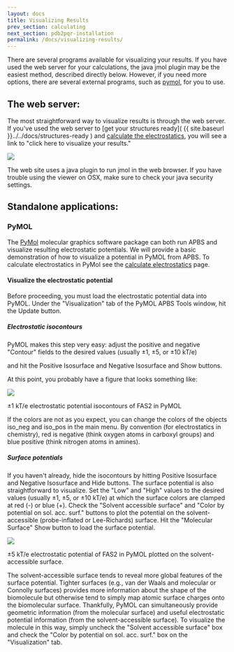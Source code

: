 ```yaml
---
layout: docs
title: Visualizing Results
prev_section: calculating
next_section: pdb2pqr-installation
permalink: /docs/visualizing-results/
---
```


There are several programs available for visualizing your results.  If
you have used the web server for your calculations, the java jmol plugin may
be the easiest method, described directly below.  However, if you need more options, there are
several external programs, such as [pymol](.#pymol), for you to use.


<!-- VMD -->


## The web server:

The most straightforward way to visualize results is through the web server.  If 
you've used the web server to [get your structures ready]( {{ site.baseurl }}../../docs/structures-ready )
and <a href="{{site.baseurl}}/docs/calculating/" >calculate the electrostatics</a>, you will 
see a link to "click here to visualize your results."

<p><img src="{{site.baseurl}}/img/web_jmol_screenshot.png" /></p>

The web site uses a java plugin to run jmol in the web browser.  If you have trouble 
using the viewer on OSX, make sure to check your java security settings.

## Standalone applications:

### PyMOL

The <a href="http://www.pymol.org" target="BLANK">PyMol</a> molecular graphics software package
can both run APBS and visualize resulting electrostatic potentials. We will provide a basic
demonstration of how to visualize a potential in PyMOL from APBS.  To
calculate electrostatics in PyMol see the <a href="{{site.baseurl}}/docs/calculating/" >calculate electrostatics</a> page.

#### Visualize the electrostatic potential

Before proceeding, you must load the
electrostatic potential data into PyMOL. Under the "Visualization" tab of
the PyMOL APBS Tools window, hit the Update button.

##### Electrostatic isocontours

PyMOL makes this step very easy: adjust the positive and negative
"Contour" fields to the desired values (usually ±1, ±5, or ±10 kT/e)
<!-- TODO: add this: [kT/e]( {{site.baseurl}}../../apbs-faq/#units-potential) -->
and hit the Positive Isosurface and
Negative Isosurface and Show buttons.

At this point, you probably have a figure that looks something like:

<p><img src="{{site.baseurl}}/img/fas2-iso-pymol.png" /></p>

±1 kT/e electrostatic potential isocontours of FAS2 in PyMOL

If the colors are not as you expect, you can change the colors of the
objects iso_neg and iso_pos in the main menu. By convention (for
electrostatics in chemistry), red is negative (think oxygen atoms in
carboxyl groups) and blue positive (think nitrogen atoms in amines).

##### Surface potentials

If you haven't already, hide the isocontours by hitting Positive
Isosurface and Negative Isosurface and Hide buttons.  The surface
potential is also straightforward to visualize. Set the "Low" and "High"
values to the desired values (usually ±1, ±5, or ±10 kT/e) at which the
surface colors are clamped at red (-) or blue (+). Check the "Solvent
accessible surface" and "Color by potential on sol. acc. surf." buttons
to plot the potential on the solvent-accessible (probe-inflated or
Lee-Richards) surface. Hit the "Molecular Surface" Show button to load
the surface potential.


<p><img
src="{{site.baseurl}}/img/fas2-surf-pymol.png" /></p>

±5 kT/e electrostatic potential of FAS2 in PyMOL plotted on the solvent-accessible surface.

The solvent-accessible surface tends to reveal more global
features of the surface potential. Tighter surfaces (e.g., van der Waals
and molecular or Connolly surfaces) provides more information about the
shape of the biomolecule but otherwise tend to simply map atomic surface
charges onto the biomolecular surface. Thankfully, PyMOL can simultaneously provide geometric information (from the molecular surface) and useful electrostatic potential information (from the solvent-accessible surface).
 To visualize
the molecule in this way, simply uncheck the "Solvent accessible surface"
box and check the "Color by potential on sol. acc. surf." box on the
"Visualization" tab.


<!--
VMD
http://www.poissonboltzmann.org/file-formats/mesh-and-data-formats/opendx-
scalar-data
-->
